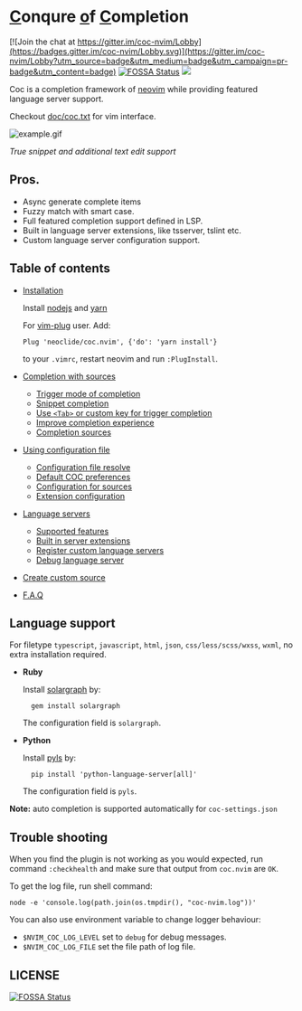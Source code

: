 # [C](#)onqure [o](#)f  [C](#)ompletion

[![Join the chat at https://gitter.im/coc-nvim/Lobby](https://badges.gitter.im/coc-nvim/Lobby.svg)](https://gitter.im/coc-nvim/Lobby?utm_source=badge&utm_medium=badge&utm_campaign=pr-badge&utm_content=badge)
[![FOSSA Status](https://app.fossa.io/api/projects/git%2Bgithub.com%2Fneoclide%2Fcoc.nvim.svg?type=shield)](https://app.fossa.io/projects/git%2Bgithub.com%2Fneoclide%2Fcoc.nvim?ref=badge_shield)
[![](https://img.shields.io/badge/doc-%3Ah%20coc.txt-red.svg)](doc/coc.txt)

Coc is a completion framework of [neovim](https://github.com/neovim/neovim)
while providing featured language server support.

Checkout [doc/coc.txt](/doc/coc.txt) for vim interface.

![example.gif](https://user-images.githubusercontent.com/251450/42722527-028898ea-8780-11e8-959f-09db0d39ba05.gif)

_True snippet and additional text edit support_

## Pros.

* Async generate complete items
* Fuzzy match with smart case.
* Full featured completion support defined in LSP.
* Built in language server extensions, like tsserver, tslint etc.
* Custom language server configuration support.

## Table of contents

* [Installation](https://github.com/neoclide/coc.nvim/wiki/Install-coc.nvim)

  Install [nodejs](https://nodejs.org/en/download/) and [yarn](https://yarnpkg.com/en/docs/install)

  For [vim-plug](https://github.com/junegunn/vim-plug) user. Add:

  ``` vim
  Plug 'neoclide/coc.nvim', {'do': 'yarn install'}
  ```

  to your `.vimrc`, restart neovim and run `:PlugInstall`.

* [Completion with sources](https://github.com/neoclide/coc.nvim/wiki/Completion-with-sources)

  * [Trigger mode of completion](https://github.com/neoclide/coc.nvim/wiki/Completion-with-sources#trigger-mode-of-completion)
  * [Snippet completion](https://github.com/neoclide/coc.nvim/wiki/Completion-with-sources#snippet-completion)
  * [Use `<Tab>` or custom key for trigger completion](https://github.com/neoclide/coc.nvim/wiki/Completion-with-sources#use-tab-or-custom-key-for-trigger-completion)
  * [Improve completion experience](https://github.com/neoclide/coc.nvim/wiki/Completion-with-sources#improve-completion-experience)
  * [Completion sources](https://github.com/neoclide/coc.nvim/wiki/Completion-with-sources#completion-sources)

* [Using configuration file](https://github.com/neoclide/coc.nvim/wiki/Using-configuration-file)

  * [Configuration file resolve](https://github.com/neoclide/coc.nvim/wiki/Using-configuration-file#configuration-file-resolve)
  * [Default COC preferences](https://github.com/neoclide/coc.nvim/wiki/Using-configuration-file#default-coc-preferences)
  * [Configuration for sources](https://github.com/neoclide/coc.nvim/wiki/Using-configuration-file#configuration-for-sources)
  * [Extension configuration](https://github.com/neoclide/coc.nvim/wiki/Using-configuration-file#extension-configuration)

* [Language servers](https://github.com/neoclide/coc.nvim/wiki/Language-servers)

  * [Supported features](https://github.com/neoclide/coc.nvim/wiki/Language-servers#supported-features)
  * [Built in server extensions](https://github.com/neoclide/coc.nvim/wiki/Language-servers#built-in-server-extensions)
  * [Register custom language servers](https://github.com/neoclide/coc.nvim/wiki/Language-servers#register-custom-language-servers)
  * [Debug language server](https://github.com/neoclide/coc.nvim/wiki/Debug-language-server)

* [Create custom source](https://github.com/neoclide/coc.nvim/wiki/Create-custom-source)

* [F.A.Q](https://github.com/neoclide/coc.nvim/wiki/F.A.Q)

## Language support

For filetype `typescript`, `javascript`, `html`, `json`, `css/less/scss/wxss`,
`wxml`, no extra installation required.

* **Ruby**

    Install [solargraph](http://solargraph.org/) by:

        gem install solargraph

    The configuration field is `solargraph`.

* **Python**

    Install [pyls](https://github.com/palantir/python-language-server) by:

        pip install 'python-language-server[all]'

    The configuration field is `pyls`.

**Note:** auto completion is supported automatically for `coc-settings.json`

## Trouble shooting

When you find the plugin is not working as you would expected, run command
`:checkhealth` and make sure that output from `coc.nvim` are `OK`.

To get the log file, run shell command:

    node -e 'console.log(path.join(os.tmpdir(), "coc-nvim.log"))'

You can also use environment variable to change logger behaviour:

* `$NVIM_COC_LOG_LEVEL` set to `debug` for debug messages.
* `$NVIM_COC_LOG_FILE` set the file path of log file.

## LICENSE

[![FOSSA Status](https://app.fossa.io/api/projects/git%2Bgithub.com%2Fneoclide%2Fcoc.nvim.svg?type=large)](https://app.fossa.io/projects/git%2Bgithub.com%2Fneoclide%2Fcoc.nvim?ref=badge_large)
